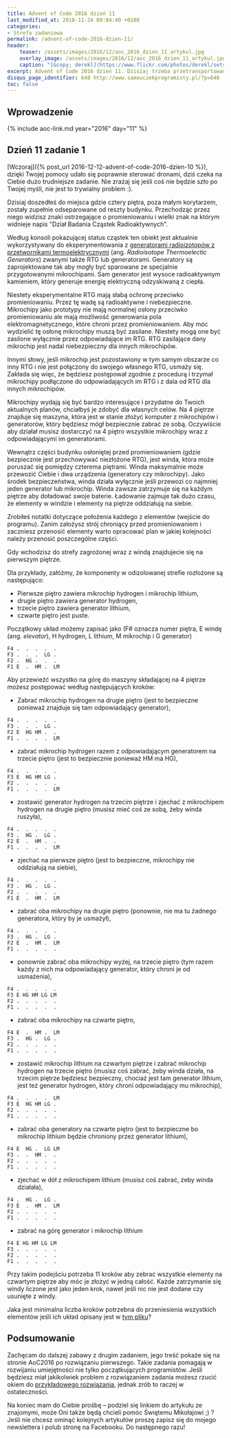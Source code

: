```yaml
---
title: Advent of Code 2016 dzień 11
last_modified_at: 2018-11-24 08:04:40 +0100
categories:
- Strefa zadaniowa
permalink: /advent-of-code-2016-dzien-11/
header:
    teaser: /assets/images/2016/12/aoc_2016_dzien_11_artykul.jpg
    overlay_image: /assets/images/2016/12/aoc_2016_dzien_11_artykul.jpg
    caption: "[&copy; derekl](https://www.flickr.com/photos/derekl/sets/72157649148835567)"
excerpt: Advent of Code 2016 dzień 11. Dzisiaj trzeba przetransportować windą mikrochipy i generatory na ostatnie piętro. Ostrzegam, nie jest to proste zadanie! Dasz radę to zrobić?
disqus_page_identifier: 648 http://www.samouczekprogramisty.pl/?p=648
toc: false
---
```


## Wprowadzenie

{% include aoc-link.md year="2016" day="11" %}

## Dzień 11 zadanie 1

[Wczoraj]({% post_url 2016-12-12-advent-of-code-2016-dzien-10 %}), dzięki Twojej pomocy udało się poprawnie sterować dronami, dziś czeka na Ciebie dużo trudniejsze zadanie. Nie zrażaj się jeśli coś nie będzie szło po Twojej myśli, nie jest to trywialny problem :).

Dzisiaj doszedłeś do miejsca gdzie cztery piętra, poza małym korytarzem, zostały zupełnie odseparowane od reszty budynku. Przechodząc przez niego widzisz znaki ostrzegające o promieniowaniu i wielki znak na którym widnieje napis "Dział Badania Cząstek Radioaktywnych".

Według konsoli pokazującej status cząstek ten obiekt jest aktualnie wykorzystywany do eksperymentowania z [generatorami radioizotopów z przetwornikami termoelektrycznymi](https://en.wikipedia.org/wiki/Radioisotope_thermoelectric_generator) (ang. _Radioisotope Thermoelectic Generators_) zwanymi także RTG lub generatorami. Generatory są zaprojektowane tak aby mogły być sparowane ze specjalnie przygotowanymi mikrochipami. Sam generator jest wysoce radioaktywnym kamieniem, który generuje energię elektryczną odzyskiwaną z ciepła.

Niestety eksperymentalne RTG mają słabą ochronę przeciwko promieniowaniu. Przez tę wadę są radioaktywne i niebezpieczne. Mikrochipy jako prototypy nie mają normalnej osłony przeciwko promieniowaniu ale mają możliwość generowania pola elektromagnetycznego, które chroni przez promieniowaniem. Aby móc wydzielić tę osłonę mikrochipy muszą być zasilane. Niestety mogą one być zasilone wyłącznie przez odpowiadające im RTG. RTG zasilające dany mikrochip jest nadal niebezpieczny dla innych mikrochipów.

Innymi słowy, jeśli mikrochip jest pozostawiony w tym samym obszarze co inny RTG i nie jest połączony do swojego własnego RTG, usmaży się. Zakłada się więc, że będziesz postępował zgodnie z procedurą i trzymał mikrochipy podłączone do odpowiadających im RTG i z dala od RTG dla innych mikrochipów.

Mikrochipy wydają się być bardzo interesujące i przydatne do Twoich aktualnych planów, chciałbyś je zdobyć dla własnych celów. Na 4 piętrze znajduje się maszyna, która jest w stanie złożyć komputer z mikrochipów i generatorów, który będziesz mógł bezpiecznie zabrać ze sobą. Oczywiście aby działał musisz dostarczyć na 4 piętro wszystkie mikrochipy wraz z odpowiadającymi im generatorami.

Wewnątrz części budynku osłoniętej przed promieniowaniem (gdzie bezpiecznie jest przechowywać niezłożone RTG), jest winda, która może poruszać się pomiędzy czterema piętrami. Winda maksymalnie może przewozić Ciebie i dwa urządzenia (generatory czy mikrochipy). Jako środek bezpieczeństwa, winda działa wyłącznie jeśli przewozi co najmniej jeden generator lub mikrochip. Winda zawsze zatrzymuje się na każdym piętrze aby doładować swoje baterie. Ładowanie zajmuje tak dużo czasu, że elementy w windzie i elementy na piętrze oddziałują na siebie.

Zrobiłeś notatki dotyczące położenia każdego z elementów (wejście do programu). Zanim założysz strój chroniący przed promieniowaniem i zaczniesz przenosić elementy warto opracować plan w jakiej kolejności należy przenosić poszczególne części.

Gdy wchodzisz do strefy zagrożonej wraz z windą znajdujecie się na pierwszym piętrze.

Dla przykłady, załóżmy, że komponenty w odizolowanej strefie rozłożone są następująco:

- Pierwsze piętro zawiera mikrochip hydrogen i mikrochip lithium,
- drugie piętro zawiera generator hydrogen,
- trzecie piętro zawiera generator lithium,
- czwarte piętro jest puste.

Początkowy układ możemy zapisać jako (F# oznacza numer piętra, E windę (ang. _elevator_), H hydrogen, L lithium, M mikrochip i G generator)

```
F4 .  .  .  .  .
F3 .  .  .  LG .
F2 .  HG .  .  .
F1 E  .  HM .  LM
```

Aby przewieźć wszystko na górę do maszyny składającej na 4 piętrze możesz postępować według następujących kroków:
- Zabrać mikrochip hydrogen na drugie piętro (jest to bezpieczne ponieważ znajduje się tam odpowiadający generator),

```
F4 .  .  .  .  .
F3 .  .  .  LG .
F2 E  HG HM .  .
F1 .  .  .  .  LM
```

- zabrać mikrochip hydrogen razem z odpowiadającym generatorem na trzecie piętro (jest to bezpiecznie ponieważ HM ma HG),

```
F4 .  .  .  .  .
F3 E  HG HM LG .
F2 .  .  .  .  .
F1 .  .  .  .  LM
```

- zostawić generator hydrogen na trzecim piętrze i zjechać z mikrochipem hydrogen na drugie piętro (musisz mieć coś ze sobą, żeby winda ruszyła),

```
F4 .  .  .  .  .
F3 .  HG .  LG .
F2 E  .  HM .  .
F1 .  .  .  .  LM
```

- zjechać na pierwsze piętro (jest to bezpieczne, mikrochipy nie oddziałują na siebie),

```
F4 .  .  .  .  .
F3 .  HG .  LG .
F2 .  .  .  .  .
F1 E  .  HM .  LM
```

- zabrać oba mikrochipy na drugie piętro (ponownie, nie ma tu żadnego generatora, który by je usmażył),

```
F4 .  .  .  .  .
F3 .  HG .  LG .
F2 E  .  HM .  LM
F1 .  .  .  .  .
```

- ponownie zabrać oba mikrochipy wyżej, na trzecie piętro (tym razem każdy z nich ma odpowiadający generator, który chroni je od usmażenia),

```
F4 .  .  .  .  .
F3 E HG HM LG LM
F2 .  .  .  .  .
F1 .  .  .  .  .
```

- zabrać oba mikrochipy na czwarte piętro,

```
F4 E  .  HM .  LM
F3 .  HG .  LG .
F2 .  .  .  .  .
F1 .  .  .  .  .
```

- zostawić mikrochip lithium na czwartym piętrze i zabrać mikrochip hydrogen na trzecie piętro (musisz coś zabrać, żeby winda działa, na trzecim piętrze będziesz bezpieczny, chociaż jest tam generator lithium, jest też generator hydrogen, który chroni odpowiadający mu mikrochip),

```
F4 .  .  .  .  LM
F3 E  HG HM LG .
F2 .  .  .  .  .
F1 .  .  .  .  .
```

- zabrać oba generatory na czwarte piętro (jest to bezpieczne bo mikrochip lithium będzie chroniony przez generator lithium),

```
F4 E  HG .  LG LM
F3 .  .  HM .  .
F2 .  .  .  .  .
F1 .  .  .  .  .
```

- zjechać w dół z mikrochipem lithium (musisz coś zabrać, żeby winda działała),

```
F4 .  HG .  LG .
F3 E  .  HM .  LM
F2 .  .  .  .  .
F1 .  .  .  .  .
```

- zabrać na górę generator i mikrochip lithium

```
F4 E HG HM LG LM
F3 .  .  .  .  .
F2 .  .  .  .  .
F1 .  .  .  .  .
```

Przy takim podejściu potrzeba 11 kroków aby zebrać wszystkie elementy na czwartym piętrze aby móc je złożyć w jedną całość. Każde zatrzymanie się windy liczone jest jako jeden krok, nawet jeśli nic nie jest dodane czy usunięte z windy.

Jaka jest minimalna liczba kroków potrzebna do przeniesienia wszystkich elementów jeśli ich układ opisany jest w [tym pliku](https://raw.githubusercontent.com/SamouczekProgramisty/StrefaZadaniowaSamouka/master/05_aoc_2016/src/test/resources/day11_input.txt)?

## Podsumowanie

Zachęcam do dalszej zabawy z drugim zadaniem, jego treść pokaże się na stronie AoC2016 po rozwiązaniu pierwszego. Takie zadania pomagają w rozwijaniu umiejętności nie tylko początkujących programistów. Jeśli będziesz miał jakikolwiek problem z rozwiązaniem zadania możesz rzucić okiem do [przykładowego rozwiązania](https://github.com/SamouczekProgramisty/StrefaZadaniowaSamouka/tree/master/05_aoc_2016/src/main/java/pl/samouczekprogramisty/szs/aoc2016/day11), jednak zrób to raczej w ostateczności.

Na koniec mam do Ciebie prośbę – podziel się linkiem do artykułu ze znajomymi, może Oni także będą chcieli pomóc Świętemu Mikołajowi ;) ? Jeśli nie chcesz ominąć kolejnych artykułów proszę zapisz się do mojego newslettera i polub stronę na Facebooku. Do następnego razu!
